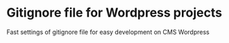 Gitignore file for Wordpress projects
======

Fast settings of gitignore file for easy development on CMS Wordpress 
